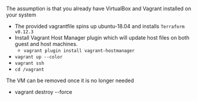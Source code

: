 The assumption is that you already have VirtualBox and Vagrant installed on your system
- The provided vagrantfile spins up ubuntu-18.04 and installs `Terraform v0.12.3`
- Install Vagrant Host Manager plugin which will update host files on both guest and host machines.
  - `vagrant plugin install vagrant-hostmanager`
- `vagrant up --color`
- `vagrant ssh`
- `cd /vagrant`


The VM can be removed once it is no longer needed
-  vagrant destroy --force
